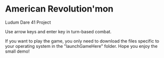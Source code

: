# American Revolution'mon

Ludum Dare 41 Project

Use arrow keys and enter key in turn-based combat.

If you want to play the game, you only need to download the files specific to your operating system in the "launchGameHere" folder. Hope you enjoy the small demo!
